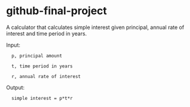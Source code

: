 # github-final-project

A calculator that calculates simple interest given principal, annual rate of interest and time period in years.

Input:

      p, principal amount
   
      t, time period in years
   
      r, annual rate of interest
   
   
Output:

      simple interest = p*t*r

